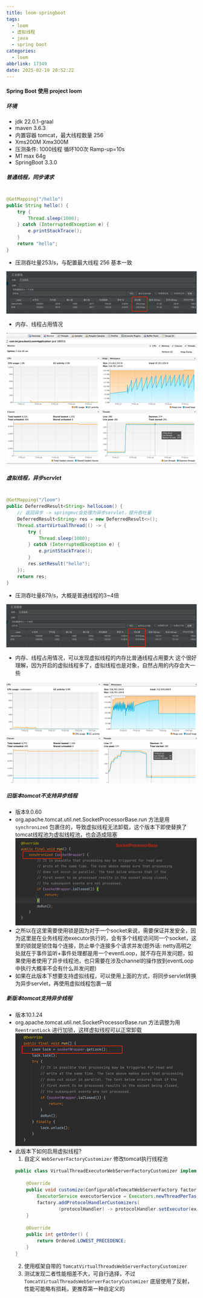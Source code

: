 ```yaml
---
title: loom-springboot
tags:
  - loom
  - 虚拟线程
  - java
  - spring boot
categories:
  - loom
abbrlink: 17349
date: 2025-02-19 20:52:22
---
```


#### Spring Boot 使用 project loom

##### 环境

- jdk 22.0.1-graal
- maven 3.6.3
- 内置容器 tomcat，最大线程数量 256
- Xms200M Xmx300M
- 压测条件: 1000线程 循环100次 Ramp-up=10s
- M1 max 64g
- SpringBoot 3.3.0

##### 普通线程，同步请求

```java

@GetMapping("/hello")
public String hello() {
    try {
        Thread.sleep(1000);
    } catch (InterruptedException e) {
        e.printStackTrace();
    }
    return "hello";
}
```

- 压测吞吐量253/s，与配置最大线程 256 基本一致

![img.png](/images/loom/img4.png)

- 内存、线程占用情况

![普通线程.png](/images/loom/img3.png)

##### 虚拟线程，异步servlet

```java

@GetMapping("/loom")
public DeferredResult<String> helloLoom() {
    // 返回异步 -> springmvc会处理为异步servlet，提升吞吐量
    DeferredResult<String> res = new DeferredResult<>();
    Thread.startVirtualThread(() -> {
        try {
            Thread.sleep(1000);
        } catch (InterruptedException e) {
            e.printStackTrace();
        }
        res.setResult("hello");
    });
    return res;
}
```

- 压测吞吐量879/s，大概是普通线程的3~4倍

![/images/loom](/images/loom/img6.png)

- 内存、线程占用情况，可以发现虚拟线程的内存比普通线程占用要大
  这个很好理解，因为开启的虚拟线程多了，虚拟线程也是对象，自然占用的内存会大一些

![img.png](/images/loom/img5.png)

##### 旧版本tomcat不支持异步线程

- 版本9.0.60
- org.apache.tomcat.util.net.SocketProcessorBase.run 方法是用 `synchronized`
  包裹住的，导致虚拟线程无法卸载，这个版本下即使替换了tomcat线程池为虚拟线程池，也会造成阻塞
  ![img.png](/images/loom/img.png)
- 之所以在这里需要使用锁是因为对于一个socket来说，需要保证并发安全，因为这里是在业务线程池executor执行的，会有多个线程访问同一个socket，这里的锁就是锁住每个连接，防止单个连接多个请求并发(题外话: netty高明之处就在于事件监听+事件处理都是用一个eventLoop，就不存在并发问题，如果使用者使用了异步线程池，也只需要在涉及channel的操作放到eventLoop中执行大概率不会有什么并发问题)
- 如果在此版本下想要支持虚拟线程，可以使用上面的方式，将同步servlet转换为异步servlet，再使用虚拟线程包裹一层

##### 新版本tomcat支持异步线程

- 版本10.1.24
- org.apache.tomcat.util.net.SocketProcessorBase.run 方法调整为用 `ReentrantLock` 进行加锁，这样虚拟线程可以正常卸载
  ![img.png](/images/loom/img2.png)
- 此版本下如何启用虚拟线程?
    1. 自定义 `WebServerFactoryCustomizer` 修改tomcat执行线程池
  ```java
  public class VirtualThreadExecutorWebServerFactoryCustomizer implements WebServerFactoryCustomizer<ConfigurableTomcatWebServerFactory>, Ordered {
  
      @Override
      public void customize(ConfigurableTomcatWebServerFactory factory) {
          ExecutorService executorService = Executors.newThreadPerTaskExecutor(Thread.ofVirtual().name("tomcat-virtual-", 0).factory());
          factory.addProtocolHandlerCustomizers(
                  (protocolHandler) -> protocolHandler.setExecutor(executorService));
      }
  
      @Override
      public int getOrder() {
          return Ordered.LOWEST_PRECEDENCE;
      }
  }
  ```
  2. 使用框架自带的 `TomcatVirtualThreadsWebServerFactoryCustomizer`
  3. 测试发现二者性能相差不大，可自行选择，不过 `TomcatVirtualThreadsWebServerFactoryCustomizer` 底层使用了反射，性能可能略有损耗，更推荐第一种自定义的
  

